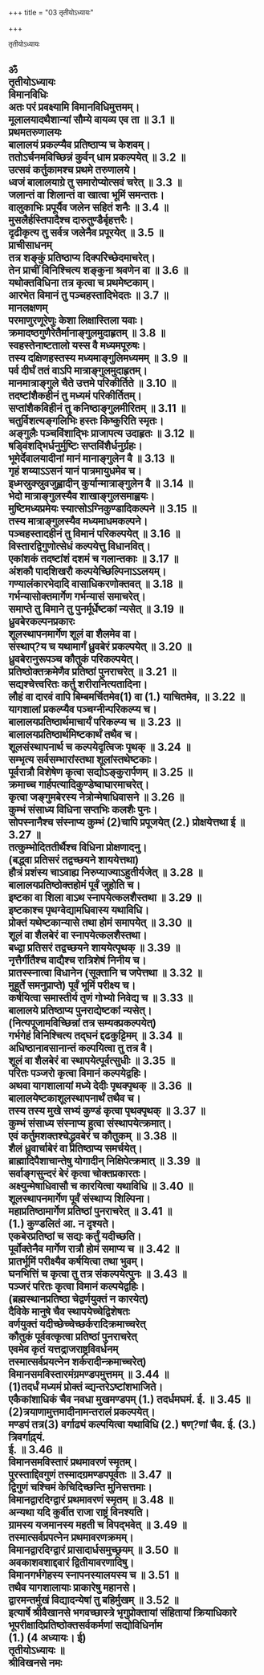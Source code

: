 +++
title = "03 तृतीयोऽध्यायः"

+++





तृतीयोऽध्यायः  




ॐ  
तृतीयोऽध्यायः  
विमानविधिः  
अतः परं प्रवक्ष्यामि विमानविधिमुत्तमम्।  
मूलालयादथैशान्यां सौम्ये वायव्य एव ता ॥ 3.1 ॥  
प्रथमतरुणालयः  
बालालयं प्रकल्प्यैव प्रतिष्ठाप्य च केशवम्।  
ततोऽर्चनमविच्छिन्नं कुर्वन् धाम प्रकल्पयेत् ॥ 3.2 ॥  
उत्सवं कर्तुकामश्च प्रथमे तरुणालये।  
ध्वजं बालालयाग्रे तु समारोप्योत्सवं चरेत् ॥ 3.3 ॥  
जलान्तं वा शिलान्तं वा खात्वा भूमिं समन्ततः।  
वालुकाभिः प्रपूर्यैव जलेन सहितं शनैः ॥ 3.4 ॥  
मुसलैर्हस्तिपादैश्च दारुतुण्डैर्बृहत्तरैः।  
दृढीकृत्य तु सर्वत्र जलेनैव प्रपूरयेत् ॥ 3.5 ॥  
प्राचीसाधनम्  
तत्र शङ्कुं प्रतिष्ठाप्य दिक्परिच्छेदमाचरेत्।  
तेन प्राचीं विनिश्चित्य शङ्कुना श्रवणेन वा ॥ 3.6 ॥  
यथोक्तविधिना तत्र कृत्वा च प्रथमेष्टकाम्।  
आरभेत विमानं तु पञ्चहस्तादिभेदतः ॥ 3.7 ॥  
मानलक्षणम्  
परमाणुरणूरेणुः केशा लिक्षास्तिला यवाः।  
क्रमादष्ठगुणैरेतैर्मानाङ्गुलमुदाहृतम् ॥ 3.8 ॥  
स्वहस्तेनाष्टतालो यस्स वै मध्यमपूरुषः।  
तस्य दक्षिणहस्तस्य मध्यमाङ्गुलिमध्यमम् ॥ 3.9 ॥  
पर्व दीर्घं ततं वाऽपि मात्राङ्गुलमुदाहृतम्।  
मानमात्राङ्गुले चैते उत्तमे परिकीर्तिते ॥ 3.10 ॥  
तदष्टांशैकहीनं तु मध्यमं परिकीर्तितम्।  
सप्तांशैकविहीनं तु कनिष्ठाङ्गुलमीरितम् ॥ 3.11 ॥  
चतुर्विशत्यङ्गलिभिः हस्तः किष्कुरिति स्मृतः।  
अङ्गुलैः पञ्चविंशाद्भिः प्राजापत्य उदाहृतः ॥ 3.12 ॥  
षड्विंशद्भिर्धनुर्मुष्टिः सप्तविंशैर्धनुर्ग्रहः।  
भूमेर्देवालयादीनां मानं मानाङ्गुलेन वै ॥ 3.13 ॥  
गृहं शय्याऽऽसनं यानं पात्रमायुधमेव च।  
इध्मस्रुक्स्रुवजुह्वादीन् कुर्यान्मात्राङ्गुलेन वै ॥ 3.14 ॥  
भेदो मात्राङ्गुलस्यैव शाखाङ्गुलसमाह्वयः।  
मुष्टिमध्यप्रमेयः स्यात्सोऽग्निकुण्डादिकल्पने ॥ 3.15 ॥  
तस्य मात्राङ्गुलस्यैव मध्यमाधमकल्पने।  
पञ्चहस्तादहीनं तु विमानं परिकल्पयेत् ॥ 3.16 ॥  
विस्तारद्विगुणोत्सेधं कल्पयेत्तु विधानवित्।  
एकांशकं तदष्टांशं दशमं च गलान्तकाः ॥ 3.17 ॥  
अंशकौ पादशिखरौ कल्पयेच्छिल्पिनाऽऽलयम्।  
गण्यालंकारभेदादि वासाधिकरणोक्तवत् ॥ 3.18 ॥  
गर्भन्यासोक्तमार्गेण गर्भन्यासं समाचरेत्।  
समाप्ते तु विमाने तु पुनर्मूर्धेष्टकां न्यसेत् ॥ 3.19 ॥  
ध्रुवबेरकल्पनप्रकारः  
शूलस्थापनमार्गेण शूलं वा शैलमेव वा।  
संस्थाप्?य च यथामार्गं ध्रुवबेरं प्रकल्पयेत् ॥ 3.20 ॥  
ध्रुवबेरानुरूपञ्च कौतुकं परिकल्पयेत्।  
प्रतिष्ठोक्तक्रमेणैव प्रतिष्ठां पुनराचरेत् ॥ 3.21 ॥  
सद्यश्चेत्त्वरितः कर्तु शरीरानित्यतादिना।  
लौहं वा दारवं वापि बिम्बमर्चितमेव(1) वा (1.) याचितमेव, ॥ 3.22 ॥  
यागशालां प्रकल्प्यैव पञ्चग्नीन्परिकल्प्य च।  
बालालयप्रतिष्ठार्थमाचार्यं परिकल्प्य च ॥ 3.23 ॥  
बालालयप्रतिष्ठार्थमिष्टकार्थं तथैव च।  
शूलसंस्थापनार्थ च कल्पयेदृत्विजः पृथक् ॥ 3.24 ॥  
सम्भृत्य सर्वसम्भारांस्तथा शूलांस्तथेष्टकाः।  
पूर्वरात्रौ विशेषेण कृत्वा सद्योऽङ्कुरार्पणम् ॥ 3.25 ॥  
क्रमाच्च गार्हपत्यादिकुण्डेष्वाघारमाचरेत्।  
कृत्वा जङ्गुमबेरस्य नेत्रोन्मेषाधिवासने ॥ 3.26 ॥  
कुम्भं संसाध्य विधिना सप्तभिः कलशैः पुनः।  
सोपस्नानैश्च संस्नाप्य कुम्भं (2)चापि प्रपूजयेत् (2.) प्रोक्षयेत्तथा ई ॥ 3.27 ॥  
तत्कुम्भोदिततीर्थैश्च विधिना प्रोक्षणादनु।  
(बद्ध्वा प्रतिसरं तद्वच्छयने शाययेत्तथा)  
हौत्रं प्रशंस्य चाऽवाह्य निरुप्याज्याऽहुतीर्यजेत् ॥ 3.28 ॥  
बालालयप्रतिष्ठोक्तहोमं पूर्वं जुहोति च।  
इष्टका वा शिला वाऽथ स्नापयेत्कलशैस्तथा ॥ 3.29 ॥  
इष्टकाश्च पृथग्वेद्यामधिवास्य यथाविधि।  
प्रोक्तं यथेष्टकान्यासे तथा होमं समापयेत् ॥ 3.30 ॥  
शूलं वा शैलबेरं वा स्नापयेत्कलशैस्तथा।  
बध्द्वा प्रतिसरं तद्वच्छयने शाययेत्पृथक् ॥ 3.39 ॥  
नृत्तैर्गीतैश्च वाद्यैश्च रात्रिशेषं निनीय च।  
प्रातस्स्नात्वा विधानेन (सूक्तानि च जपेत्तथा ॥ 3.32 ॥  
मुहूर्ते समनुप्राप्ते) पूर्वं भूमिं परीक्ष्य च।  
कर्षयित्वा समास्तीर्य तृणं गोभ्यो निवेद्य च ॥ 3.33 ॥  
बालालये प्रतिष्ठाप्य पुनराद्येष्टकां न्यसेत्।  
(नित्यपूजामविच्छिन्नां तत्र सम्यक्प्रकल्पयेत्)  
गर्भगेहं विनिश्चित्य तद्घनं द्दढकुट्टिमम् ॥ 3.34 ॥  
अधिष्ठानावसानान्तं कल्पयित्वा तु तत्र वै।  
शूलं वा शैलबेरं वा स्थापयेत्पूर्वत्सुधीः ॥ 3.35 ॥  
परितः पञ्जरो कृत्वा विमानं कल्पयेद्वहिः।  
अथवा यागशालायां मध्ये देदीः पृथक्पृथक् ॥ 3.36 ॥  
बालालयेष्टकाशूलस्थापनार्थं तथैव च।  
तस्य तस्य मुखे सभ्यं कुण्डं कृत्वा पृथक्पृथक् ॥ 3.37 ॥  
कुम्भं संसाध्य संस्नाप्य हुत्वा संस्थापयेत्क्रमात्।  
एवं कर्तुमशक्तश्चेद्ध्रुवबेरं च कौतुकम् ॥ 3.38 ॥  
शैलं ध्रुवार्चाबेरं वा प्रतिष्ठाप्य समर्चयेत्।  
ब्राह्मादिपैशाचान्तेषु योगादीन् निक्षिपेत्क्रमात् ॥ 3.39 ॥  
सर्वाङ्गसुन्दरं बेरं कृत्वा चोक्तप्रकारतः।  
अक्ष्युन्मेषाधिवासौ च कारयित्वा यथाविधि ॥ 3.40 ॥  
शूलस्थापनमार्गेण पूर्वं संस्थाप्य शिल्पिना।  
महाप्रतिष्ठामार्गेण प्रतिष्ठां पुनराचरेत् ॥ 3.41 ॥  
(1.) कुण्डलितं आ. न दृश्यते।  
एकबेरप्रतिष्ठां च सद्यः कर्तुं यदीच्छति।  
पूर्वोक्तेनैव मार्गेण रात्रौ होमं समाप्य च ॥ 3.42 ॥  
प्रातर्भूमिं परीक्ष्यैव कर्षयित्वा तथा भुवम्।  
घनभित्तिं च कृत्वा तु तत्र संकल्पयेत्पुनः ॥ 3.43 ॥  
पञ्जरं परितः कृत्वा विमानं कल्पयेद्वहिः।  
(ब्रह्मस्थानप्रतिष्ठा चेद्वर्णयुक्तं न कारयेत्)  
दैविके मानुषे चैव स्थापयेच्चेद्विशेषतः  
वर्णयुक्तं यदीच्छेच्चेच्छर्करादिक्रमाच्चरेत्  
कौतुकं पूर्ववत्कृत्वा प्रतिष्ठां पुनराचरेत्  
एवमेव कृतं यत्तद्राजराष्ट्रविवर्धनम्  
तस्मात्सर्वप्रयत्नेन शर्करादीन्क्रमाच्चरेत्)  
विमानसमविस्तारमंग्रमण्डपमुत्तमम् ॥ 3.44 ॥  
(1)तदर्धं मध्यमं प्रोक्तं व्द्यन्तरेऽष्टांशभाजिते।  
एकैकांशाधिकं चैव नवधा मुखमण्डपम् (1.) तदर्धमघमं. ई. ॥ 3.45 ॥  
(2)त्रयाणामुत्तमादीनामन्तरालं प्रकल्पयेत्।  
मण्डपं तत्र(3) वर्गाढ्यं कल्पयित्वा यथाविधि (2.) षण्?णां चैव. ई. (3.) त्रिवर्गाढ़्यं.  
ई. ॥ 3.46 ॥  
विमानसमविस्तारं प्रथमावरणं स्मृतम्।  
पुरस्ताद्दिवगुणं तस्मादग्रमण्डपपूर्वतः ॥ 3.47 ॥  
द्विगुणं चश्चिमं केचिदिच्छन्ति मुनिसत्तमाः।  
विमानद्वारदिग्द्वारं प्रथमावरणं स्मृतम् ॥ 3.48 ॥  
अन्यथा यदि कुर्वीत राजा राष्ट्रं विनश्यति।  
ग्रामस्य यजमानस्य महती च विपद्भवेत् ॥ 3.49 ॥  
तस्मात्सर्वप्रपत्नेन प्रथमावरणक्रमम्।  
विमानद्वारदिग्द्वारं प्रासादार्धसमुच्छ्रयम् ॥ 3.50 ॥  
अवकाशवशाद्दवारं द्वितीयावरणादिषु।  
विमानगर्भगेहस्य स्नापनस्यालयस्य च ॥ 3.51 ॥  
तथैव यागशालायाः प्राकारेषु महानसे।  
द्वारमन्तर्मुखं विद्यादन्येषां तु बहिर्मुखम् ॥ 3.52 ॥  
इत्यार्षे श्रीवैखानसे भगवच्छास्त्रे भृगुप्रोक्तायां संहितायां क्रियाधिकारे भूपरीक्षादिप्रतिष्ठोक्तसर्वकर्मणां सद्योविधिर्नाम  
(1.) (4 अध्यायः। ई)  
तृतीयोऽध्यायः ॥  
श्रीविखनसे नमः  
--------
